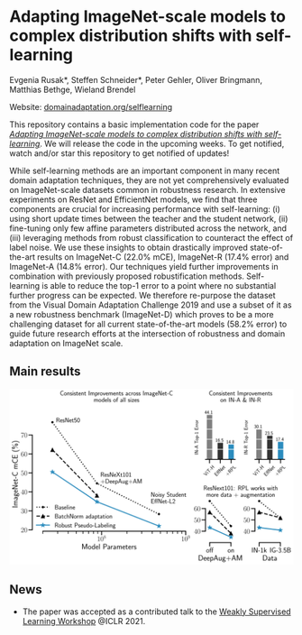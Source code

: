 # Adapting ImageNet-scale models to complex distribution shifts with self-learning

Evgenia Rusak*, Steffen Schneider*, Peter Gehler, Oliver Bringmann, Matthias Bethge, Wieland Brendel

Website: [domainadaptation.org/selflearning](https://domainadaptation.org/selflearning)

This repository contains a basic implementation code for the paper [*Adapting ImageNet-scale models to complex distribution shifts with self-learning*](https://arxiv.org/abs/2104.12928).
We will release the code in the upcoming weeks. To get notified, watch and/or star this repository to get notified of updates!

While self-learning methods are an important component in many recent domain adaptation techniques, they are not yet comprehensively evaluated on ImageNet-scale datasets common in robustness research. In extensive experiments on ResNet and EfficientNet models, we find that three components are crucial for increasing performance with self-learning: (i) using short update times between the teacher and the student network, (ii) fine-tuning only few affine parameters distributed across the network, and (iii) leveraging methods from robust classification to counteract the effect of label noise. We use these insights to obtain drastically improved state-of-the-art results on ImageNet-C (22.0% mCE), ImageNet-R (17.4% error) and ImageNet-A (14.8% error). Our techniques yield further improvements in combination with previously proposed robustification methods. Self-learning is able to reduce the top-1 error to a point where no substantial further progress can be expected. We therefore re-purpose the dataset from the Visual Domain Adaptation Challenge 2019 and use a subset of it as a new robustness benchmark (ImageNet-D) which proves to be a more challenging dataset for all current state-of-the-art models (58.2% error) to guide future research efforts at the intersection of robustness and domain adaptation on ImageNet scale.

## Main results

![Example Figure](./figures/overview.svg)

## News

- The paper was accepted as a contributed talk to the [Weakly Supervised Learning Workshop](https://weasul.github.io/) @ICLR 2021.
